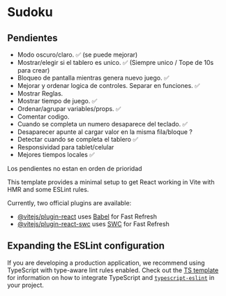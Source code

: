 # Sudoku

## Pendientes

- Modo oscuro/claro. ✅ (se puede mejorar)
- Mostrar/elegir si el tablero es unico. ✅ (Siempre unico / Tope de 10s para crear)
- Bloqueo de pantalla mientras genera nuevo juego. ✅
- Mejorar y ordenar logica de controles. Separar en funciones. ✅
- Mostrar Reglas. 
- Mostrar tiempo de juego. ✅
- Ordenar/agrupar variables/props. ✅
- Comentar codigo.
- Cuando se completa un numero desaparece del teclado. ✅
- Desaparecer apunte al cargar valor en la misma fila/bloque ?
- Detectar cuando se completa el tablero ✅
- Responsividad para tablet/celular
- Mejores tiempos locales ✅

Los pendientes no estan en orden de prioridad





This template provides a minimal setup to get React working in Vite with HMR and some ESLint rules.

Currently, two official plugins are available:

- [@vitejs/plugin-react](https://github.com/vitejs/vite-plugin-react/blob/main/packages/plugin-react) uses [Babel](https://babeljs.io/) for Fast Refresh
- [@vitejs/plugin-react-swc](https://github.com/vitejs/vite-plugin-react/blob/main/packages/plugin-react-swc) uses [SWC](https://swc.rs/) for Fast Refresh

## Expanding the ESLint configuration

If you are developing a production application, we recommend using TypeScript with type-aware lint rules enabled. Check out the [TS template](https://github.com/vitejs/vite/tree/main/packages/create-vite/template-react-ts) for information on how to integrate TypeScript and [`typescript-eslint`](https://typescript-eslint.io) in your project.
